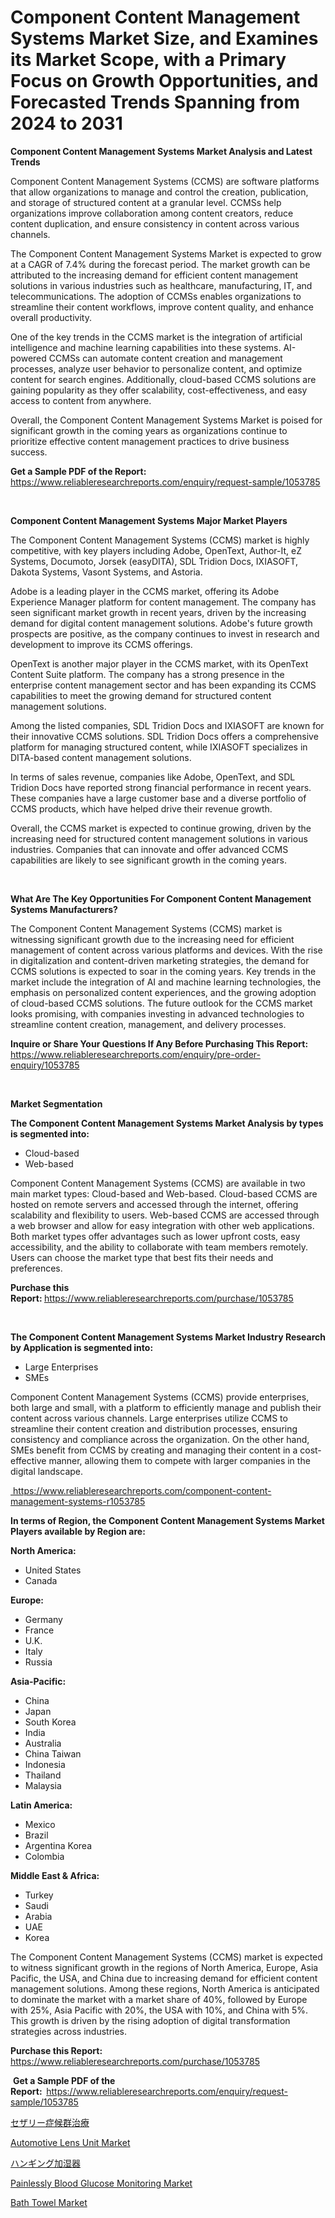 <p><h1>Component Content Management Systems Market Size, and Examines its Market Scope, with a Primary Focus on Growth Opportunities, and Forecasted Trends Spanning from 2024 to 2031</h1></p><p><strong>Component Content Management Systems Market Analysis and Latest Trends</strong></p>
<p><p>Component Content Management Systems (CCMS) are software platforms that allow organizations to manage and control the creation, publication, and storage of structured content at a granular level. CCMSs help organizations improve collaboration among content creators, reduce content duplication, and ensure consistency in content across various channels.</p><p>The Component Content Management Systems Market is expected to grow at a CAGR of 7.4% during the forecast period. The market growth can be attributed to the increasing demand for efficient content management solutions in various industries such as healthcare, manufacturing, IT, and telecommunications. The adoption of CCMSs enables organizations to streamline their content workflows, improve content quality, and enhance overall productivity.</p><p>One of the key trends in the CCMS market is the integration of artificial intelligence and machine learning capabilities into these systems. AI-powered CCMSs can automate content creation and management processes, analyze user behavior to personalize content, and optimize content for search engines. Additionally, cloud-based CCMS solutions are gaining popularity as they offer scalability, cost-effectiveness, and easy access to content from anywhere.</p><p>Overall, the Component Content Management Systems Market is poised for significant growth in the coming years as organizations continue to prioritize effective content management practices to drive business success.</p></p>
<p><strong>Get a Sample PDF of the Report:&nbsp;</strong> <a href="https://www.reliableresearchreports.com/enquiry/request-sample/1053785">https://www.reliableresearchreports.com/enquiry/request-sample/1053785</a></p>
<p>&nbsp;</p>
<p><strong>Component Content Management Systems Major Market Players</strong></p>
<p><p>The Component Content Management Systems (CCMS) market is highly competitive, with key players including Adobe, OpenText, Author-It, eZ Systems, Documoto, Jorsek (easyDITA), SDL Tridion Docs, IXIASOFT, Dakota Systems, Vasont Systems, and Astoria.</p><p>Adobe is a leading player in the CCMS market, offering its Adobe Experience Manager platform for content management. The company has seen significant market growth in recent years, driven by the increasing demand for digital content management solutions. Adobe's future growth prospects are positive, as the company continues to invest in research and development to improve its CCMS offerings.</p><p>OpenText is another major player in the CCMS market, with its OpenText Content Suite platform. The company has a strong presence in the enterprise content management sector and has been expanding its CCMS capabilities to meet the growing demand for structured content management solutions.</p><p>Among the listed companies, SDL Tridion Docs and IXIASOFT are known for their innovative CCMS solutions. SDL Tridion Docs offers a comprehensive platform for managing structured content, while IXIASOFT specializes in DITA-based content management solutions.</p><p>In terms of sales revenue, companies like Adobe, OpenText, and SDL Tridion Docs have reported strong financial performance in recent years. These companies have a large customer base and a diverse portfolio of CCMS products, which have helped drive their revenue growth.</p><p>Overall, the CCMS market is expected to continue growing, driven by the increasing need for structured content management solutions in various industries. Companies that can innovate and offer advanced CCMS capabilities are likely to see significant growth in the coming years.</p></p>
<p>&nbsp;</p>
<p><strong>What Are The Key Opportunities For Component Content Management Systems Manufacturers?</strong></p>
<p><p>The Component Content Management Systems (CCMS) market is witnessing significant growth due to the increasing need for efficient management of content across various platforms and devices. With the rise in digitalization and content-driven marketing strategies, the demand for CCMS solutions is expected to soar in the coming years. Key trends in the market include the integration of AI and machine learning technologies, the emphasis on personalized content experiences, and the growing adoption of cloud-based CCMS solutions. The future outlook for the CCMS market looks promising, with companies investing in advanced technologies to streamline content creation, management, and delivery processes.</p></p>
<p><strong>Inquire or Share Your Questions If Any Before Purchasing This Report:</strong> <a href="https://www.reliableresearchreports.com/enquiry/pre-order-enquiry/1053785">https://www.reliableresearchreports.com/enquiry/pre-order-enquiry/1053785</a></p>
<p>&nbsp;</p>
<p><strong>Market Segmentation</strong></p>
<p><strong>The Component Content Management Systems Market Analysis by types is segmented into:</strong></p>
<p><ul><li>Cloud-based</li><li>Web-based</li></ul></p>
<p><p>Component Content Management Systems (CCMS) are available in two main market types: Cloud-based and Web-based. Cloud-based CCMS are hosted on remote servers and accessed through the internet, offering scalability and flexibility to users. Web-based CCMS are accessed through a web browser and allow for easy integration with other web applications. Both market types offer advantages such as lower upfront costs, easy accessibility, and the ability to collaborate with team members remotely. Users can choose the market type that best fits their needs and preferences.</p></p>
<p><strong>Purchase this Report:&nbsp;</strong><a href="https://www.reliableresearchreports.com/purchase/1053785">https://www.reliableresearchreports.com/purchase/1053785</a></p>
<p>&nbsp;</p>
<p><strong>The Component Content Management Systems Market Industry Research by Application is segmented into:</strong></p>
<p><ul><li>Large Enterprises</li><li>SMEs</li></ul></p>
<p><p>Component Content Management Systems (CCMS) provide enterprises, both large and small, with a platform to efficiently manage and publish their content across various channels. Large enterprises utilize CCMS to streamline their content creation and distribution processes, ensuring consistency and compliance across the organization. On the other hand, SMEs benefit from CCMS by creating and managing their content in a cost-effective manner, allowing them to compete with larger companies in the digital landscape.</p></p>
<p><a href="https://www.reliableresearchreports.com/component-content-management-systems-r1053785">&nbsp;https://www.reliableresearchreports.com/component-content-management-systems-r1053785</a></p>
<p><strong>In terms of Region, the Component Content Management Systems Market Players available by Region are:</strong></p>
<p>
    <p> <strong> North America: </strong>
        <ul>
            <li>United States</li>
            <li>Canada</li>
        </ul>
        </p> 
    <p> <strong> Europe: </strong>
        <ul>
            <li>Germany</li>
            <li>France</li>
            <li>U.K.</li>
            <li>Italy</li>
            <li>Russia</li>
        </ul>
        </p> 
    <p> <strong> Asia-Pacific: </strong>
        <ul>
            <li>China</li>
            <li>Japan</li>
            <li>South Korea</li>
            <li>India</li>
            <li>Australia</li>
            <li>China Taiwan</li>
            <li>Indonesia</li>
            <li>Thailand</li>
            <li>Malaysia</li>
        </ul>
        </p> 
    <p> <strong> Latin America: </strong>
        <ul>
            <li>Mexico</li>
            <li>Brazil</li>
            <li>Argentina Korea</li>
            <li>Colombia</li>
        </ul>
        </p> 
    <p> <strong> Middle East & Africa: </strong>
        <ul>
            <li>Turkey</li>
            <li>Saudi</li>
            <li>Arabia</li>
            <li>UAE</li>
            <li>Korea</li>
        </ul>
    </p>
    </p>
<p><p>The Component Content Management Systems (CCMS) market is expected to witness significant growth in the regions of North America, Europe, Asia Pacific, the USA, and China due to increasing demand for efficient content management solutions. Among these regions, North America is anticipated to dominate the market with a market share of 40%, followed by Europe with 25%, Asia Pacific with 20%, the USA with 10%, and China with 5%. This growth is driven by the rising adoption of digital transformation strategies across industries.</p></p>
<p><strong>Purchase this Report: </strong><a href="https://www.reliableresearchreports.com/purchase/1053785">https://www.reliableresearchreports.com/purchase/1053785</a></p>
<p>&nbsp;<strong>Get a Sample PDF of the Report:&nbsp;&nbsp;</strong><a href="https://www.reliableresearchreports.com/enquiry/request-sample/1053785">https://www.reliableresearchreports.com/enquiry/request-sample/1053785</a></p>
<p><strong></strong></p>
<p><p><a href="https://github.com/FrancoWeber2023/Market-Research-Report-List-1/blob/main/568489648679.md">セザリー症候群治療</a></p><p><a href="https://www.linkedin.com/pulse/automotive-lens-unit-market-size-trends-growth-outlook-forecasted-6eimc">Automotive Lens Unit Market</a></p><p><a href="https://github.com/kegley4963/Market-Research-Report-List-1/blob/main/557574648678.md">ハンギング加湿器</a></p><p><a href="https://www.linkedin.com/pulse/painlessly-blood-glucose-monitoring-market-size-reflecting-3iv3f?trackingId=JGA1m0dfq3JAiI3kZretuw%3D%3D">Painlessly Blood Glucose Monitoring Market</a></p><p><a href="https://issuu.com/reportprime-2/docs/bath-towel-market-size-2030.pptx">Bath Towel Market</a></p></p>
